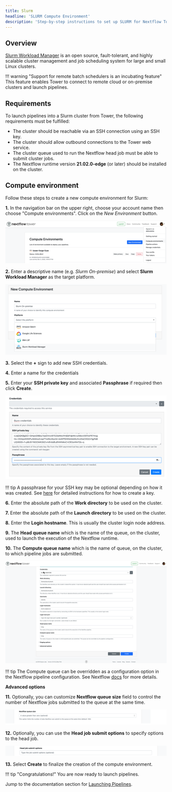 ```yaml
---
title: Slurm
headline: 'SLURM Compute Environment'
description: 'Step-by-step instructions to set up SLURM for Nextflow Tower.'
---
```

## Overview

[Slurm Workload Manager](https://slurm.schedmd.com/overview.html) is an open source, fault-tolerant, and highly scalable cluster management and job scheduling system for large and small Linux clusters.

!!! warning "Support for remote batch schedulers is an incubating feature" 
    This feature enables Tower to connect to remote cloud or on-premise clusters and launch pipelines.

## Requirements

To launch pipelines into a Slurm cluster from Tower, the following requirements must be fulfilled:

* The cluster should be reachable via an SSH connection using an SSH key.
* The cluster should allow outbound connections to the Tower web service.
* The cluster queue used to run the Nextflow head job must be able to submit cluster jobs.
* The Nextflow runtime version **21.02.0-edge** (or later) should be installed on the cluster.


## Compute environment

Follow these steps to create a new compute environment for Slurm:

**1.** In the navigation bar on the upper right, choose your account name then choose "Compute environments". Click on the *New Environment* button.

![](_images/new_env.png)

**2.** Enter a descriptive name (e.g. *Slurm On-premise*) and select **Slurm Workload Manager** as the target platform.

![](_images/slurm_new_env.png)

**3.** Select the **+** sign to add new SSH credentials.

**4.** Enter a name for the credentials

**5.** Enter your **SSH private key** and associated **Passphrase** if required then click **Create**.

![](_images/slurm_tower_credentials.png)

!!! tip 
    A passphrase for your SSH key may be optional depending on how it was created. See [here](https://docs.github.com/en/free-pro-team@latest/github/authenticating-to-github/generating-a-new-ssh-key-and-adding-it-to-the-ssh-agent) for detailed instructions for how to create a key.


**6.** Enter the absolute path of the **Work directory** to be used on the cluster.

**7.** Enter the absolute path of the **Launch directory** to be used on the cluster.

**8.** Enter the **Login hostname**. This is usually the cluster login node address.

**9.** The **Head queue name** which is the name of the queue, on the cluster, used to launch the execution of the Nextflow runtime.

**10.** The **Compute queue name** which is the name of queue, on the cluster, to which pipeline jobs are submitted.

![](_images/slurm_tower_options.png)

!!! tip 
    The Compute queue can be overridden as a configuration option in the Nextflow pipeline configuration. See Nextflow [docs](https://www.nextflow.io/docs/latest/process.html#queue) for more details.

**Advanced options**


**11.** Optionally, you can customize **Nextflow queue size** field to control the number of Nextflow jobs submitted to the queue at the same time.

![](_images/grid_nextflow_queue_size.png)


**12.** Optionally, you can use the **Head job submit options** to  specify options to the head job.

![](_images/grid_head_job_options.png)


**13.** Select **Create** to finalize the creation of the compute environment.


!!! tip "Congratulations!" 
    You are now ready to launch pipelines.

Jump to the documentation section for [Launching Pipelines](/launch/overview/).

